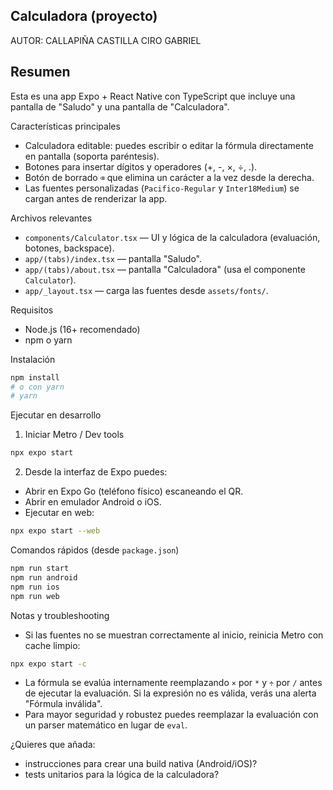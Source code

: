 ## Calculadora (proyecto)
AUTOR: CALLAPIÑA CASTILLA CIRO GABRIEL

Resumen
-------
Esta es una app Expo + React Native con TypeScript que incluye una pantalla de "Saludo" y una pantalla de "Calculadora".

Características principales
- Calculadora editable: puedes escribir o editar la fórmula directamente en pantalla (soporta paréntesis).
- Botones para insertar dígitos y operadores (+, -, ×, ÷, .).
- Botón de borrado `⌫` que elimina un carácter a la vez desde la derecha.
- Las fuentes personalizadas (`Pacifico-Regular` y `Inter18Medium`) se cargan antes de renderizar la app.

Archivos relevantes
- `components/Calculator.tsx` — UI y lógica de la calculadora (evaluación, botones, backspace).
- `app/(tabs)/index.tsx` — pantalla "Saludo".
- `app/(tabs)/about.tsx` — pantalla "Calculadora" (usa el componente `Calculator`).
- `app/_layout.tsx` — carga las fuentes desde `assets/fonts/`.

Requisitos
- Node.js (16+ recomendado)
- npm o yarn

Instalación

```bash
npm install
# o con yarn
# yarn
```

Ejecutar en desarrollo

1. Iniciar Metro / Dev tools

```bash
npx expo start
```

2. Desde la interfaz de Expo puedes:
- Abrir en Expo Go (teléfono físico) escaneando el QR.
- Abrir en emulador Android o iOS.
- Ejecutar en web:

```bash
npx expo start --web
```

Comandos rápidos (desde `package.json`)

```bash
npm run start
npm run android
npm run ios
npm run web
```

Notas y troubleshooting
- Si las fuentes no se muestran correctamente al inicio, reinicia Metro con cache limpio:

```bash
npx expo start -c
```

- La fórmula se evalúa internamente reemplazando `×` por `*` y `÷` por `/` antes de ejecutar la evaluación. Si la expresión no es válida, verás una alerta "Fórmula inválida".
- Para mayor seguridad y robustez puedes reemplazar la evaluación con un parser matemático en lugar de `eval`.

¿Quieres que añada:
- instrucciones para crear una build nativa (Android/iOS)?
- tests unitarios para la lógica de la calculadora?

